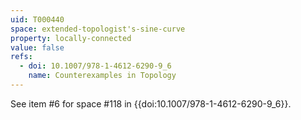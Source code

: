```yaml
---
uid: T000440
space: extended-topologist's-sine-curve
property: locally-connected
value: false
refs:
  - doi: 10.1007/978-1-4612-6290-9_6
    name: Counterexamples in Topology
---
```

See item #6 for space #118 in {{doi:10.1007/978-1-4612-6290-9_6}}.
